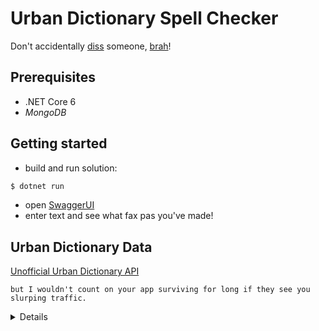 ﻿# Urban Dictionary Spell Checker
Don't accidentally [diss](http://diss.urbanup.com/37489) someone, [brah](http://brah.urbanup.com/1485311)!

## Prerequisites
* .NET Core 6
* _MongoDB_

## Getting started
* build and run solution:

```bash
$ dotnet run
```

* open [SwaggerUI](http://localhost:5287/swagger/index.html)
* enter text and see what fax pas you've made!

## Urban Dictionary Data
[Unofficial Urban Dictionary API](https://dev.to/nhighleysalongenius/comment/epgk)

```text
but I wouldn't count on your app surviving for long if they see you slurping traffic.
```
<details>

### Getting data
* https://www.reddit.com/r/datasets/comments/63spoc/19gb_of_urban_dictionary_definitions_1999_may_2016/
* https://archive.org/details/UrbanDictionary1999-May2016DefinitionsCorpus
  * UT_raw_plus_lowercase.7z
    * `words.json`

### Loading data
* extract `words.json` from `UT_raw_plus_lowercase.7z`
* import into _MongoDB_

</details>
